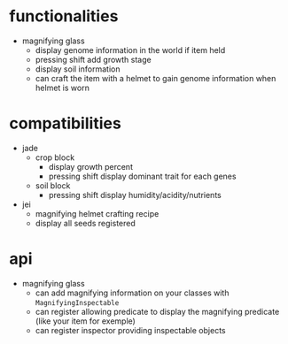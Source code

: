 # functionalities

- magnifying glass
  - display genome information in the world if item held
  - pressing shift add growth stage
  - display soil information
  - can craft the item with a helmet to gain genome information when helmet is worn

# compatibilities
- jade
  - crop block
    - display growth percent
    - pressing shift display dominant trait for each genes
  - soil block
    - pressing shift display humidity/acidity/nutrients
- jei
  - magnifying helmet crafting recipe
  - display all seeds registered

# api
- magnifying glass
  - can add magnifying information on your classes with `MagnifyingInspectable`
  - can register allowing predicate to display the magnifying predicate (like your item for exemple)
  - can register inspector providing inspectable objects
